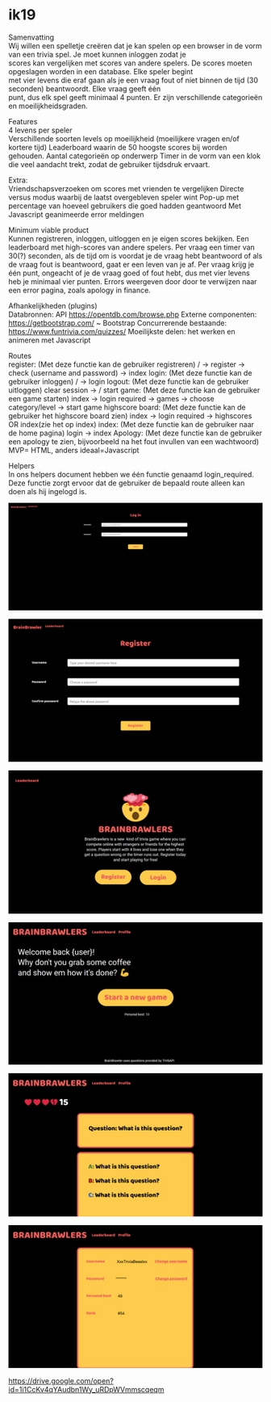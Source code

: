 # ik19

Samenvatting <br>
Wij willen een spelletje creëren dat je kan spelen op een browser in de vorm van een trivia spel. Je moet kunnen inloggen zodat je <br>scores kan vergelijken met scores van andere spelers. De scores moeten opgeslagen worden in een database.  Elke speler begint <br>met vier levens die eraf gaan als je een vraag fout of niet binnen de tijd (30 seconden) beantwoordt. Elke vraag geeft één <br>punt, dus elk spel geeft minimaal 4 punten. Er zijn verschillende categorieën en moeilijkheidsgraden.

Features<br>
4 levens per speler<br>
Verschillende soorten levels op moeilijkheid (moeilijkere vragen en/of kortere tijd)
Leaderboard waarin de 50 hoogste scores bij worden gehouden.
Aantal categorieën op onderwerp
Timer in de vorm van een klok die veel aandacht trekt, zodat de gebruiker tijdsdruk ervaart.

Extra:<br>
Vriendschapsverzoeken om scores met vrienden te vergelijken
Directe versus modus waarbij de laatst overgebleven speler wint
Pop-up met percentage van hoeveel gebruikers die goed hadden geantwoord
Met Javascript geanimeerde error meldingen

Minimum viable product<br>
Kunnen registreren, inloggen, uitloggen en je eigen scores bekijken. Een leaderboard met high-scores van andere spelers. Per vraag een timer van 30(?) seconden, als de tijd om is voordat je de vraag hebt beantwoord of als de vraag fout is beantwoord, gaat er een leven van je af. Per vraag krijg je één punt, ongeacht of je de vraag goed of fout hebt, dus met vier levens heb je minimaal vier punten. Errors weergeven door door te verwijzen naar een error pagina, zoals apology in finance.

Afhankelijkheden (plugins) <br>
Databronnen: API https://opentdb.com/browse.php
Externe componenten: https://getbootstrap.com/ ~ Bootstrap
Concurrerende bestaande: https://www.funtrivia.com/quizzes/
Moeilijkste delen: het werken en animeren met Javascript

Routes<br>
register: (Met deze functie kan de gebruiker registreren) / → register → check (username and password) → index
login: (Met deze functie kan de gebruiker inloggen) / → login
logout: (Met deze functie kan de gebruiker uitloggen) clear session → /
start game: (Met deze functie kan de gebruiker een game starten) index → login required → games → choose category/level → start game
highscore board: (Met deze functie kan de gebruiker het highscore board zien) index → login required → highscores OR index(zie het op index)
index: (Met deze functie kan de gebruiker naar de home pagina) login → index
Apology: (Met deze functie kan de gebruiker een apology te zien, bijvoorbeeld na het fout invullen van een wachtwoord) MVP= HTML, anders ideaal=Javascript

Helpers<br>
In ons helpers document hebben we één functie genaamd login_required.
Deze functie zorgt ervoor dat de gebruiker de bepaald route alleen kan doen als hij ingelogd is.

![Login sketch](schetsen/login.png)

![Register sketch](schetsen/register.png)

![index sketch](schetsen/index.png)

![dashboard sketch](schetsen/dashboard.png)

![game sketch](schetsen/game.png)

![profile sketch](schetsen/profile.png)

https://drive.google.com/open?id=1i1CcKv4qYAudbn1Wy_uRDpWVmmscqeqm

